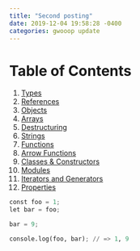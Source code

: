 ```yaml
---
title: "Second posting"
date: 2019-12-04 19:58:28 -0400
categories: gwooop update
---
```

# Table of Contents

  1. [Types](#types)
  1. [References](#references)
  1. [Objects](#objects)
  1. [Arrays](#arrays)
  1. [Destructuring](#destructuring)
  1. [Strings](#strings)
  1. [Functions](#functions)
  1. [Arrow Functions](#arrow-functions)
  1. [Classes & Constructors](#classes--constructors)
  1. [Modules](#modules)
  1. [Iterators and Generators](#iterators-and-generators)
  1. [Properties](#properties)
  


```python  
const foo = 1;
let bar = foo;

bar = 9;

console.log(foo, bar); // => 1, 9
```
